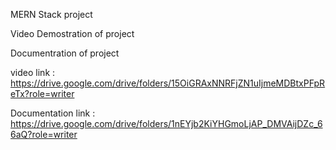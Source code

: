 MERN Stack project

Video Demostration of project

Documentration of project

video link : https://drive.google.com/drive/folders/15OiGRAxNNRFjZN1uIjmeMDBtxPFpReTx?role=writer

Documentation link : https://drive.google.com/drive/folders/1nEYjb2KiYHGmoLjAP_DMVAijDZc_66aQ?role=writer
